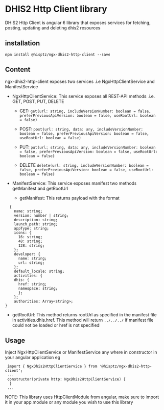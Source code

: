 # DHIS2 Http Client library

DHIS2 Http Client is angular 6 library that exposes services for fetching, posting, updating and deleting dhis2 resources

## installation

`npm install @hisptz/ngx-dhis2-http-client --save`

## Content

ngx-dhis2-http-client exposes two services .i.e NgxHttpClientService and ManifestService

- NgxHttpClientService: This service exposes all REST-API methods .i.e. GET, POST, PUT, DELETE

  - GET: `get(url: string, includeVersionNumber: boolean = false, preferPreviousApiVersion: boolean = false, useRootUrl: boolean = false)`

  - POST: `post(url: string, data: any, includeVersionNumber: boolean = false, preferPreviousApiVersion: boolean = false, useRootUrl: boolean = false)`

  - PUT: `put(url: string, data: any, includeVersionNumber: boolean = false, preferPreviousApiVersion: boolean = false, useRootUrl: boolean = false)`

  - DELETE `delete(url: string, includeVersionNumber: boolean = false, preferPreviousApiVersion: boolean = false, useRootUrl: boolean = false)`

- ManifestService: This service exposes manifest two methods getManifest and getRootUrl
  - getManifest: This returns payload with the format

```
  {
    name: string;
    version: number | string;
    description: string;
    launch_path: string;
    appType: string;
    icons: {
      16: string;
      48: string;
      128: string;
    };
    developer: {
      name: string;
      url: string;
    };
    default_locale: string;
    activities: {
    dhis: {
      href: string;
      namespace: string;
      };
    };
    authorities: Array<string>;
}
```

- getRootUrl: This method returns rootUrl as specified in the manifest file in activities.dhis.href. This method will return `../../../` if manifest file could not be loaded or href is not specified

## Usage

Inject NgxHttpClientService or ManifestService any where in constructor in your angular application eg

```
 import { NgxDhis2HttpClientService } from '@hisptz/ngx-dhis2-http-client';
 ...
 constructor(private http: NgxDhis2HttpClientService) {
  }
 ...
```

NOTE: This library uses HttpClientModule from angular, make sure to import it in your app.module or any module you wish to use this library
